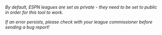 *By default, ESPN leagues are set as private - they need to be set to public in order for this tool to work.*

*If an error persists, please check with your league commissioner before sending a bug report!*

